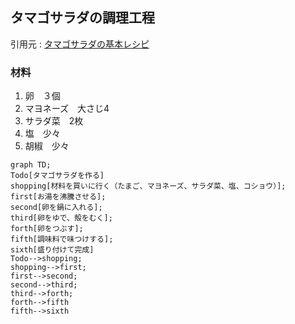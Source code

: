 ## タマゴサラダの調理工程
引用元 : [タマゴサラダの基本レシピ](https://www.kewpie.co.jp/recipes/basicsalad/salad11/)
### 材料
1. 卵　３個
2. マヨネーズ　大さじ4
3. サラダ菜　2枚
4. 塩　少々
5. 胡椒　少々
```mermaid
graph TD;
Todo[タマゴサラダを作る]
shopping[材料を買いに行く（たまご、マヨネーズ、サラダ菜、塩、コショウ）];
first[お湯を沸騰させる];
second[卵を鍋に入れる];
third[卵をゆで、殻をむく];
forth[卵をつぶす];
fifth[調味料で味つけする];
sixth[盛り付けて完成]
Todo-->shopping;
shopping-->first;
first-->second;
second-->third;
third-->forth;
forth-->fifth
fifth-->sixth
```